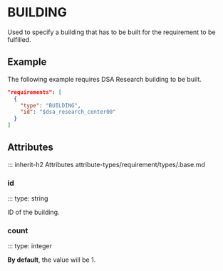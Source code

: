 # BUILDING

Used to specify a building that has to be built for the requirement to be fulfilled.

## Example

The following example requires DSA Research building to be built.

```json
"requirements": [
  {
    "type": "BUILDING",
    "id": "$dsa_research_center00"
  }
]
```

## Attributes
::: inherit-h2 Attributes attribute-types/requirement/types/.base.md

### id
::: type: string

ID of the building.

### count
::: type: integer

**By default**, the value will be 1.
